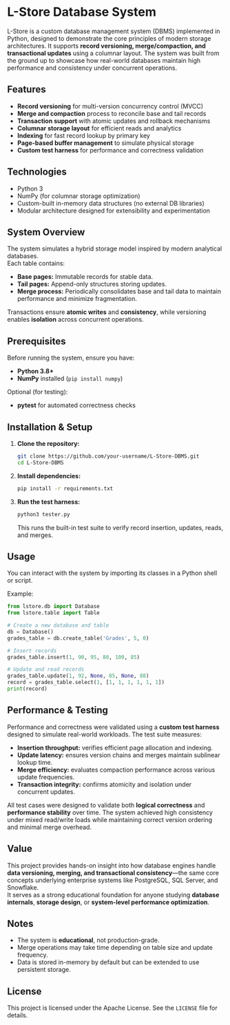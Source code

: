 
# L-Store Database System

L-Store is a custom database management system (DBMS) implemented in Python, designed to demonstrate the core principles of modern storage architectures. It supports **record versioning, merge/compaction, and transactional updates** using a columnar layout. The system was built from the ground up to showcase how real-world databases maintain high performance and consistency under concurrent operations.

## Features

* **Record versioning** for multi-version concurrency control (MVCC)
* **Merge and compaction** process to reconcile base and tail records
* **Transaction support** with atomic updates and rollback mechanisms
* **Columnar storage layout** for efficient reads and analytics
* **Indexing** for fast record lookup by primary key
* **Page-based buffer management** to simulate physical storage
* **Custom test harness** for performance and correctness validation

## Technologies

* Python 3  
* NumPy (for columnar storage optimization)  
* Custom-built in-memory data structures (no external DB libraries)  
* Modular architecture designed for extensibility and experimentation  

## System Overview

The system simulates a hybrid storage model inspired by modern analytical databases.  
Each table contains:
- **Base pages:** Immutable records for stable data.
- **Tail pages:** Append-only structures storing updates.
- **Merge process:** Periodically consolidates base and tail data to maintain performance and minimize fragmentation.

Transactions ensure **atomic writes** and **consistency**, while versioning enables **isolation** across concurrent operations.  

## Prerequisites

Before running the system, ensure you have:

* **Python 3.8+**
* **NumPy** installed (`pip install numpy`)

Optional (for testing):
* **pytest** for automated correctness checks

## Installation & Setup

1. **Clone the repository:**

   ```bash
   git clone https://github.com/your-username/L-Store-DBMS.git
   cd L-Store-DBMS
   ```

2. **Install dependencies:**

   ```bash
   pip install -r requirements.txt
   ```

3. **Run the test harness:**

   ```bash
   python3 tester.py
   ```

   This runs the built-in test suite to verify record insertion, updates, reads, and merges.

## Usage

You can interact with the system by importing its classes in a Python shell or script.

Example:

```python
from lstore.db import Database
from lstore.table import Table

# Create a new database and table
db = Database()
grades_table = db.create_table('Grades', 5, 0)

# Insert records
grades_table.insert(1, 90, 95, 80, 100, 85)

# Update and read records
grades_table.update(1, 92, None, 85, None, 88)
record = grades_table.select(1, [1, 1, 1, 1, 1, 1])
print(record)
```

## Performance & Testing

Performance and correctness were validated using a **custom test harness** designed to simulate real-world workloads. The test suite measures:

* **Insertion throughput:** verifies efficient page allocation and indexing.  
* **Update latency:** ensures version chains and merges maintain sublinear lookup time.  
* **Merge efficiency:** evaluates compaction performance across various update frequencies.  
* **Transaction integrity:** confirms atomicity and isolation under concurrent updates.  

All test cases were designed to validate both **logical correctness** and **performance stability** over time. The system achieved high consistency under mixed read/write loads while maintaining correct version ordering and minimal merge overhead.

## Value

This project provides hands-on insight into how database engines handle **data versioning, merging, and transactional consistency**—the same core concepts underlying enterprise systems like PostgreSQL, SQL Server, and Snowflake.  
It serves as a strong educational foundation for anyone studying **database internals**, **storage design**, or **system-level performance optimization**.

## Notes

* The system is **educational**, not production-grade.  
* Merge operations may take time depending on table size and update frequency.  
* Data is stored in-memory by default but can be extended to use persistent storage.

## License

This project is licensed under the Apache License. See the `LICENSE` file for details.
